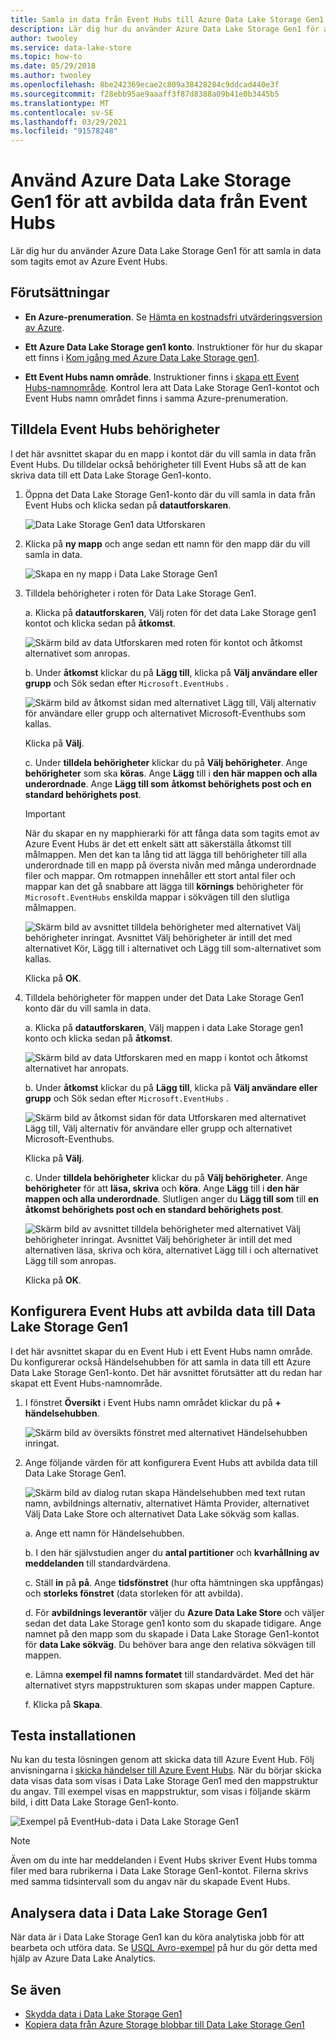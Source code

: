 ```yaml
---
title: Samla in data från Event Hubs till Azure Data Lake Storage Gen1
description: Lär dig hur du använder Azure Data Lake Storage Gen1 för att samla in data som tagits emot av Azure Event Hubs. Börja med att verifiera kraven.
author: twooley
ms.service: data-lake-store
ms.topic: how-to
ms.date: 05/29/2018
ms.author: twooley
ms.openlocfilehash: 8be242369ecae2c809a38428284c9ddcad440e3f
ms.sourcegitcommit: f28ebb95ae9aaaff3f87d8388a09b41e0b3445b5
ms.translationtype: MT
ms.contentlocale: sv-SE
ms.lasthandoff: 03/29/2021
ms.locfileid: "91578248"
---
```

# <a name="use-azure-data-lake-storage-gen1-to-capture-data-from-event-hubs"></a>Använd Azure Data Lake Storage Gen1 för att avbilda data från Event Hubs

Lär dig hur du använder Azure Data Lake Storage Gen1 för att samla in data som tagits emot av Azure Event Hubs.

## <a name="prerequisites"></a>Förutsättningar

* **En Azure-prenumeration**. Se [Hämta en kostnadsfri utvärderingsversion av Azure](https://azure.microsoft.com/pricing/free-trial/).

* **Ett Azure Data Lake Storage gen1 konto**. Instruktioner för hur du skapar ett finns i [Kom igång med Azure Data Lake Storage gen1](data-lake-store-get-started-portal.md).

*  **Ett Event Hubs namn område**. Instruktioner finns i [skapa ett Event Hubs-namnområde](../event-hubs/event-hubs-create.md#create-an-event-hubs-namespace). Kontrol lera att Data Lake Storage Gen1-kontot och Event Hubs namn området finns i samma Azure-prenumeration.


## <a name="assign-permissions-to-event-hubs"></a>Tilldela Event Hubs behörigheter

I det här avsnittet skapar du en mapp i kontot där du vill samla in data från Event Hubs. Du tilldelar också behörigheter till Event Hubs så att de kan skriva data till ett Data Lake Storage Gen1-konto. 

1. Öppna det Data Lake Storage Gen1-konto där du vill samla in data från Event Hubs och klicka sedan på **datautforskaren**.

    ![Data Lake Storage Gen1 data Utforskaren](./media/data-lake-store-archive-eventhub-capture/data-lake-store-open-data-explorer.png "Data Lake Storage Gen1 data Utforskaren")

1.  Klicka på **ny mapp** och ange sedan ett namn för den mapp där du vill samla in data.

    ![Skapa en ny mapp i Data Lake Storage Gen1](./media/data-lake-store-archive-eventhub-capture/data-lake-store-create-new-folder.png "Skapa en ny mapp i Data Lake Storage Gen1")

1. Tilldela behörigheter i roten för Data Lake Storage Gen1. 

    a. Klicka på **datautforskaren**, Välj roten för det data Lake Storage gen1 kontot och klicka sedan på **åtkomst**.

    ![Skärm bild av data Utforskaren med roten för kontot och åtkomst alternativet som anropas.](./media/data-lake-store-archive-eventhub-capture/data-lake-store-assign-permissions-to-root.png "Tilldela behörigheter för Data Lake Storage Gen1 roten")

    b. Under **åtkomst** klickar du på **Lägg till**, klicka på **Välj användare eller grupp** och Sök sedan efter `Microsoft.EventHubs` . 

    ![Skärm bild av åtkomst sidan med alternativet Lägg till, Välj alternativ för användare eller grupp och alternativet Microsoft-Eventhubs som kallas.](./media/data-lake-store-archive-eventhub-capture/data-lake-store-assign-eventhub-sp.png "Tilldela behörigheter för Data Lake Storage Gen1 roten")
    
    Klicka på **Välj**.

    c. Under **tilldela behörigheter** klickar du på **Välj behörigheter**. Ange **behörigheter** som ska **köras**. Ange **Lägg** till i **den här mappen och alla underordnade**. Ange **Lägg till som** **åtkomst behörighets post och en standard behörighets post**.

    > [!IMPORTANT]
    > När du skapar en ny mapphierarki för att fånga data som tagits emot av Azure Event Hubs är det ett enkelt sätt att säkerställa åtkomst till målmappen.  Men det kan ta lång tid att lägga till behörigheter till alla underordnade till en mapp på översta nivån med många underordnade filer och mappar.  Om rotmappen innehåller ett stort antal filer och mappar kan det gå snabbare att lägga till **körnings** behörigheter för `Microsoft.EventHubs` enskilda mappar i sökvägen till den slutliga målmappen. 

    ![Skärm bild av avsnittet tilldela behörigheter med alternativet Välj behörigheter inringat. Avsnittet Välj behörigheter är intill det med alternativet Kör, Lägg till i alternativet och Lägg till som-alternativet som kallas.](./media/data-lake-store-archive-eventhub-capture/data-lake-store-assign-eventhub-sp1.png "Tilldela behörigheter för Data Lake Storage Gen1 roten")

    Klicka på **OK**.

1. Tilldela behörigheter för mappen under det Data Lake Storage Gen1 konto där du vill samla in data.

    a. Klicka på **datautforskaren**, Välj mappen i data Lake Storage gen1 konto och klicka sedan på **åtkomst**.

    ![Skärm bild av data Utforskaren med en mapp i kontot och åtkomst alternativet har anropats.](./media/data-lake-store-archive-eventhub-capture/data-lake-store-assign-permissions-to-folder.png "Tilldela behörigheter för mappen Data Lake Storage Gen1")

    b. Under **åtkomst** klickar du på **Lägg till**, klicka på **Välj användare eller grupp** och Sök sedan efter `Microsoft.EventHubs` . 

    ![Skärm bild av åtkomst sidan för data Utforskaren med alternativet Lägg till, Välj alternativ för användare eller grupp och alternativet Microsoft-Eventhubs.](./media/data-lake-store-archive-eventhub-capture/data-lake-store-assign-eventhub-sp.png "Tilldela behörigheter för mappen Data Lake Storage Gen1")
    
    Klicka på **Välj**.

    c. Under **tilldela behörigheter** klickar du på **Välj behörigheter**. Ange **behörigheter** för att **läsa, skriva** och **köra**. Ange **Lägg** till i **den här mappen och alla underordnade**. Slutligen anger du **Lägg till som** till **en åtkomst behörighets post och en standard behörighets post**.

    ![Skärm bild av avsnittet tilldela behörigheter med alternativet Välj behörigheter inringat. Avsnittet Välj behörigheter är intill det med alternativen läsa, skriva och köra, alternativet Lägg till i och alternativet Lägg till som anropas.](./media/data-lake-store-archive-eventhub-capture/data-lake-store-assign-eventhub-sp-folder.png "Tilldela behörigheter för mappen Data Lake Storage Gen1")
    
    Klicka på **OK**. 

## <a name="configure-event-hubs-to-capture-data-to-data-lake-storage-gen1"></a>Konfigurera Event Hubs att avbilda data till Data Lake Storage Gen1

I det här avsnittet skapar du en Event Hub i ett Event Hubs namn område. Du konfigurerar också Händelsehubben för att samla in data till ett Azure Data Lake Storage Gen1-konto. Det här avsnittet förutsätter att du redan har skapat ett Event Hubs-namnområde.

1. I fönstret **Översikt** i Event Hubs namn området klickar du på **+ händelsehubben**.

    ![Skärm bild av översikts fönstret med alternativet Händelsehubben inringat.](./media/data-lake-store-archive-eventhub-capture/data-lake-store-create-event-hub.png "Skapa händelsehubb")

1. Ange följande värden för att konfigurera Event Hubs att avbilda data till Data Lake Storage Gen1.

    ![Skärm bild av dialog rutan skapa Händelsehubben med text rutan namn, avbildnings alternativ, alternativet Hämta Provider, alternativet Välj Data Lake Store och alternativet Data Lake sökväg som kallas.](./media/data-lake-store-archive-eventhub-capture/data-lake-store-configure-eventhub.png "Skapa händelsehubb")

    a. Ange ett namn för Händelsehubben.
    
    b. I den här självstudien anger du **antal partitioner** och **kvarhållning av meddelanden** till standardvärdena.
    
    c. Ställ **in** på **på**. Ange **tidsfönstret** (hur ofta hämtningen ska uppfångas) och **storleks fönstret** (data storleken för att avbilda). 
    
    d. För **avbildnings leverantör** väljer du **Azure Data Lake Store** och väljer sedan det data Lake Storage gen1 konto som du skapade tidigare. Ange namnet på den mapp som du skapade i Data Lake Storage Gen1-kontot för **data Lake sökväg**. Du behöver bara ange den relativa sökvägen till mappen.

    e. Lämna **exempel fil namns formatet** till standardvärdet. Med det här alternativet styrs mappstrukturen som skapas under mappen Capture.

    f. Klicka på **Skapa**.

## <a name="test-the-setup"></a>Testa installationen

Nu kan du testa lösningen genom att skicka data till Azure Event Hub. Följ anvisningarna i [skicka händelser till Azure Event Hubs](../event-hubs/event-hubs-dotnet-framework-getstarted-send.md). När du börjar skicka data visas data som visas i Data Lake Storage Gen1 med den mappstruktur du angav. Till exempel visas en mappstruktur, som visas i följande skärm bild, i ditt Data Lake Storage Gen1-konto.

![Exempel på EventHub-data i Data Lake Storage Gen1](./media/data-lake-store-archive-eventhub-capture/data-lake-store-eventhub-data-sample.png "Exempel på EventHub-data i Data Lake Storage Gen1")

> [!NOTE]
> Även om du inte har meddelanden i Event Hubs skriver Event Hubs tomma filer med bara rubrikerna i Data Lake Storage Gen1-kontot. Filerna skrivs med samma tidsintervall som du angav när du skapade Event Hubs.
> 
>

## <a name="analyze-data-in-data-lake-storage-gen1"></a>Analysera data i Data Lake Storage Gen1

När data är i Data Lake Storage Gen1 kan du köra analytiska jobb för att bearbeta och utföra data. Se [USQL Avro-exempel](https://github.com/Azure/usql/tree/master/Examples/AvroExamples) på hur du gör detta med hjälp av Azure Data Lake Analytics.
  

## <a name="see-also"></a>Se även
* [Skydda data i Data Lake Storage Gen1](data-lake-store-secure-data.md)
* [Kopiera data från Azure Storage blobbar till Data Lake Storage Gen1](data-lake-store-copy-data-azure-storage-blob.md)
